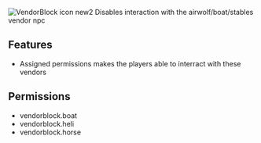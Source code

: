 ![VendorBlock icon new2](https://github.com/KrunghCrow/VendorBlock/assets/72466753/d709657c-df6d-4767-9aee-03c522a25736)
Disables interaction with 
the airwolf/boat/stables vendor npc
## Features

* Assigned permissions makes the players able to interract with these vendors

## Permissions

* vendorblock.boat
* vendorblock.heli
* vendorblock.horse
